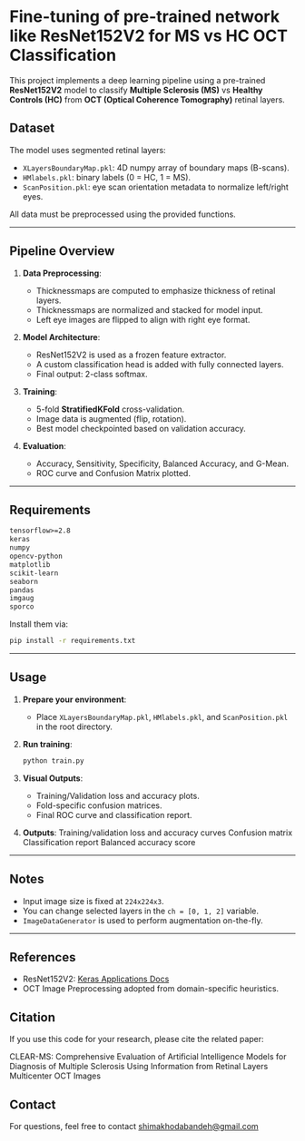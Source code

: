 # Fine-tuning of pre-trained network like ResNet152V2 for MS vs HC OCT Classification

This project implements a deep learning pipeline using a pre-trained **ResNet152V2** model to classify **Multiple Sclerosis (MS)** vs **Healthy Controls (HC)** from **OCT (Optical Coherence Tomography)** retinal layers.

##  Dataset

The model uses segmented retinal layers:

- `XLayersBoundaryMap.pkl`: 4D numpy array of boundary maps (B-scans).
- `HMlabels.pkl`: binary labels (0 = HC, 1 = MS).
- `ScanPosition.pkl`: eye scan orientation metadata to normalize left/right eyes.

All data must be preprocessed using the provided functions.

---

##  Pipeline Overview

1. **Data Preprocessing**:
   - Thicknessmaps are computed to emphasize thickness of retinal layers.
   - Thicknessmaps are normalized and stacked for model input.
   - Left eye images are flipped to align with right eye format.

2. **Model Architecture**:
   - ResNet152V2 is used as a frozen feature extractor.
   - A custom classification head is added with fully connected layers.
   - Final output: 2-class softmax.

3. **Training**:
   - 5-fold **StratifiedKFold** cross-validation.
   - Image data is augmented (flip, rotation).
   - Best model checkpointed based on validation accuracy.

4. **Evaluation**:
   - Accuracy, Sensitivity, Specificity, Balanced Accuracy, and G-Mean.
   - ROC curve and Confusion Matrix plotted.

---

## Requirements

```txt
tensorflow>=2.8
keras
numpy
opencv-python
matplotlib
scikit-learn
seaborn
pandas
imgaug
sporco
```

Install them via:

```bash
pip install -r requirements.txt
```

---

##  Usage

1. **Prepare your environment**:
   - Place `XLayersBoundaryMap.pkl`, `HMlabels.pkl`, and `ScanPosition.pkl` in the root directory.

2. **Run training**:
   ```bash
   python train.py
   ```

3. **Visual Outputs**:
   - Training/Validation loss and accuracy plots.
   - Fold-specific confusion matrices.
   - Final ROC curve and classification report.
  
     
4. **Outputs**:
Training/validation loss and accuracy curves
Confusion matrix
Classification report
Balanced accuracy score
---

## Notes

- Input image size is fixed at `224x224x3`.
- You can change selected layers in the `ch = [0, 1, 2]` variable.
- `ImageDataGenerator` is used to perform augmentation on-the-fly.

---

## References

- ResNet152V2: [Keras Applications Docs](https://keras.io/api/applications/resnet/#resnet152v2-function)
- OCT Image Preprocessing adopted from domain-specific heuristics.
## Citation
If you use this code for your research, please cite the related paper:

CLEAR-MS: Comprehensive Evaluation of Artificial Intelligence Models for Diagnosis of Multiple Sclerosis Using Information from Retinal Layers Multicenter OCT Images

## Contact
For questions, feel free to contact shimakhodabandeh@gmail.com

